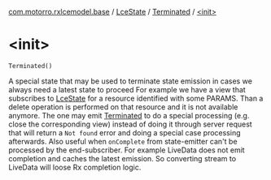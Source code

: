 [com.motorro.rxlcemodel.base](../../index.md) / [LceState](../index.md) / [Terminated](index.md) / [&lt;init&gt;](./-init-.md)

# &lt;init&gt;

`Terminated()`

A special state that may be used to terminate state emission in cases we always need a latest state to proceed
For example we have a view that subscribes to [LceState](../index.md) for a resource identified with some PARAMS.
Than a delete operation is performed on that resource and it is not available anymore.
The one may emit [Terminated](index.md) to do a special processing (e.g. close the corresponding view) instead of
doing it through server request that will return a `Not found` error and doing a special case
processing afterwards.
Also useful when `onComplete` from state-emitter can't be processed by the end-subscriber. For example LiveData
does not emit completion and caches the latest emission. So converting stream to LiveData will loose Rx completion
logic.

